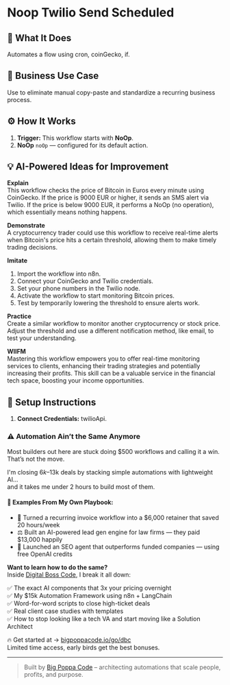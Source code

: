 # Noop Twilio Send Scheduled
  ## 🚀 What It Does
  Automates a flow using cron, coinGecko, if.
  
  ## 💼 Business Use Case
  Use to eliminate manual copy-paste and standardize a recurring business process.
  
  ## ⚙️ How It Works
  1. **Trigger:** This workflow starts with **NoOp**.
  2. **NoOp** `noOp` — configured for its default action.
  
  ## 💡 AI-Powered Ideas for Improvement
  **Explain**  
This workflow checks the price of Bitcoin in Euros every minute using CoinGecko. If the price is 9000 EUR or higher, it sends an SMS alert via Twilio. If the price is below 9000 EUR, it performs a NoOp (no operation), which essentially means nothing happens.

**Demonstrate**  
A cryptocurrency trader could use this workflow to receive real-time alerts when Bitcoin's price hits a certain threshold, allowing them to make timely trading decisions.

**Imitate**  
1. Import the workflow into n8n.  
2. Connect your CoinGecko and Twilio credentials.  
3. Set your phone numbers in the Twilio node.  
4. Activate the workflow to start monitoring Bitcoin prices.  
5. Test by temporarily lowering the threshold to ensure alerts work.

**Practice**  
Create a similar workflow to monitor another cryptocurrency or stock price. Adjust the threshold and use a different notification method, like email, to test your understanding.

**WIIFM**  
Mastering this workflow empowers you to offer real-time monitoring services to clients, enhancing their trading strategies and potentially increasing their profits. This skill can be a valuable service in the financial tech space, boosting your income opportunities.
  
  ## 🔧 Setup Instructions
  1. **Connect Credentials:** twilioApi.
  
### ⚠️ Automation Ain’t the Same Anymore

Most builders out here are stuck doing $500 workflows and calling it a win.  
That’s not the move.  

I'm closing $6k–$13k deals by stacking simple automations with lightweight AI...  
and it takes me under 2 hours to build most of them.

#### 🧠 Examples From My Own Playbook:
- 🔁 Turned a recurring invoice workflow into a $6,000 retainer that saved 20 hours/week  
- ⚖️ Built an AI-powered lead gen engine for law firms — they paid $13,000 happily  
- 🚀 Launched an SEO agent that outperforms funded companies — using free OpenAI credits  

**Want to learn how to do the same?**  
Inside [Digital Boss Code](https://bigpoppacode.io/go/dbc), I break it all down:

✅ The exact AI components that 3x your pricing overnight  
✅ My $15k Automation Framework using n8n + LangChain  
✅ Word-for-word scripts to close high-ticket deals  
✅ Real client case studies with templates  
✅ How to stop looking like a tech VA and start moving like a Solution Architect  

🔥 Get started at → [bigpoppacode.io/go/dbc](https://bigpoppacode.io/go/dbc)  
Limited time access, early birds get the best bonuses.

---
> Built by [Big Poppa Code](https://bigpoppacode.io) – architecting automations that scale people, profits, and purpose.
  